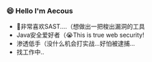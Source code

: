 ### 😄 Hello I'm Aecous

- 🤔非常喜欢SAST....（想做出一把梭出漏洞的工具
- Java安全爱好者（😭This is true web security!
- 渗透低手（没什么机会打实战...好怕被逮捕...
- 找工作中..
<!--
**Aecous/Aecous** is a ✨ _special_ ✨ repository because its `README.md` (this file) appears on your GitHub profile.

Here are some ideas to get you started:

- 🔭 I’m currently working on ...
- 🌱 I’m currently learning ...
- 👯 I’m looking to collaborate on ...
- 🤔 I’m looking for help with ...
- 💬 Ask me about ...
- 📫 How to reach me: ...
- 😄 Pronouns: ...
- ⚡ Fun fact: ...
-->


